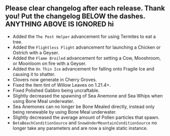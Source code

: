 Please clear changelog after each release.
Thank you!
Put the changelog BELOW the dashes. ANYTHING ABOVE IS IGNORED
hi
-----------------
- Added the `The Pest Helper` advancement for using Termites to eat a tree.
- Added the `Flightless Flight` advancement for launching a Chicken or Ostrich with a Geyser.
- Added the `Flame Broiled` advancement for setting a Cow, Mooshroom, or Moonloom on fire with a Geyser.
- Added the `On Thin Ice` advancement for falling onto Fragile Ice and causing it to shatter.
- Clovers now generate in Cherry Groves.
- Fixed the item tint of Willow Leaves on 1.21.4+.
- Fixed Polished Gabbro being uncraftable.
- Slightly decreased the spawning of Sea Anemone and Sea Whips when using Bone Meal underwater.
- Sea Anemones can no longer be Bone Mealed directly, instead only being renewable by using Bone Meal underwater.
- Slightly decreased the average amount of Pollen particles that spawn.
- `BetaBeachConditionSource` and `SnowUnderMountainConditionSource` no longer take any parameters and are now a single static instance.
